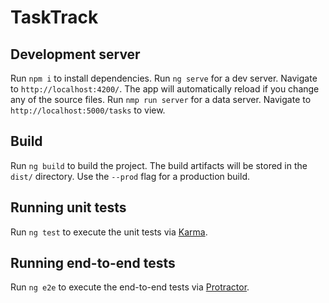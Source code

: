 # TaskTrack

## Development server
Run `npm i` to install dependencies.
Run `ng serve` for a dev server. Navigate to `http://localhost:4200/`. The app will automatically reload if you change any of the source files.
Run `nmp run server` for a data server. Navigate to `http://localhost:5000/tasks` to view.
## Build

Run `ng build` to build the project. The build artifacts will be stored in the `dist/` directory. Use the `--prod` flag for a production build.

## Running unit tests

Run `ng test` to execute the unit tests via [Karma](https://karma-runner.github.io).

## Running end-to-end tests

Run `ng e2e` to execute the end-to-end tests via [Protractor](http://www.protractortest.org/).


